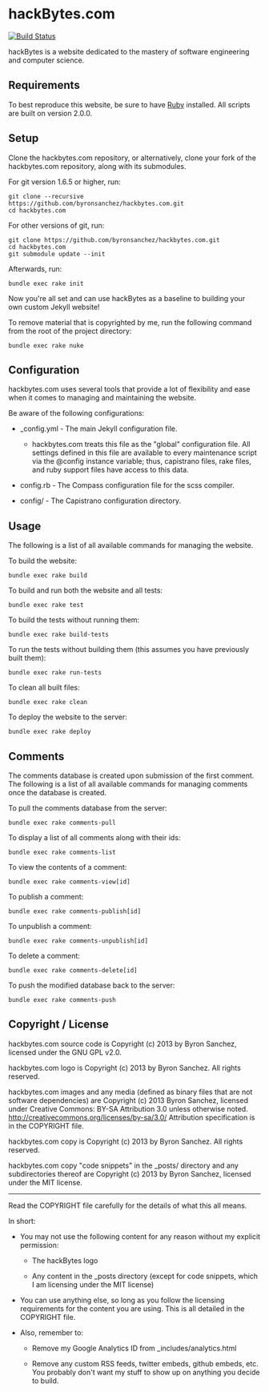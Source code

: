 # hackBytes.com

[![Build Status](https://secure.travis-ci.org/byronsanchez/hackbytes.com.png?branch=develop)][travis]

[travis]: https://travis-ci.org/byronsanchez/hackbytes.com

hackBytes is a website dedicated to the mastery of software engineering and 
computer science.

## Requirements

To best reproduce this website, be sure to have 
[Ruby](https://www.ruby-lang.org/en/downloads/) installed. All scripts are 
built on version 2.0.0.

## Setup

Clone the hackbytes.com repository, or alternatively, clone your fork
of the hackbytes.com repository, along with its submodules.

For git version 1.6.5 or higher, run:

    git clone --recursive https://github.com/byronsanchez/hackbytes.com.git
    cd hackbytes.com

For other versions of git, run:

    git clone https://github.com/byronsanchez/hackbytes.com.git
    cd hackbytes.com
    git submodule update --init

Afterwards, run:

    bundle exec rake init

Now you're all set and can use hackBytes as a baseline to building
your own custom Jekyll website!

To remove material that is copyrighted by me, run the following
command from the root of the project directory:

    bundle exec rake nuke

## Configuration

hackbytes.com uses several tools that provide a lot of flexibility and ease 
when it comes to managing and maintaining the website.

Be aware of the following configurations:

  - \_config.yml - The main Jekyll configuration file.

    - hackbytes.com treats this file as the "global" configuration file. All 
      settings defined in this file are available to every maintenance script 
      via the @config instance variable; thus, capistrano files, rake files, 
      and ruby support files have access to this data.

  - config.rb - The Compass configuration file for the scss compiler.

  - config/ - The Capistrano configuration directory.

## Usage

The following is a list of all available commands for managing the website.  

To build the website:

    bundle exec rake build

To build and run both the website and all tests:

    bundle exec rake test

To build the tests without running them:

    bundle exec rake build-tests

To run the tests without building them (this assumes you have previously built
them):

    bundle exec rake run-tests

To clean all built files:

    bundle exec rake clean

To deploy the website to the server:

    bundle exec rake deploy

## Comments

The comments database is created upon submission of the first comment. The 
following is a list of all available commands for managing comments once the 
database is created.

To pull the comments database from the server:

    bundle exec rake comments-pull

To display a list of all comments along with their ids:

    bundle exec rake comments-list

To view the contents of a comment:

    bundle exec rake comments-view[id]

To publish a comment:

    bundle exec rake comments-publish[id]

To unpublish a comment:

    bundle exec rake comments-unpublish[id]

To delete a comment:

    bundle exec rake comments-delete[id]

To push the modified database back to the server:

    bundle exec rake comments-push

## Copyright / License

hackbytes.com source code is Copyright (c) 2013 by Byron Sanchez, licensed
under the GNU GPL v2.0.

hackbytes.com logo is Copyright (c) 2013 by Byron Sanchez. All rights
reserved.

hackbytes.com images and any media (defined as binary files that are not
software dependencies) are Copyright (c) 2013 Byron Sanchez, licensed
under Creative Commons: BY-SA Attribution 3.0 unless otherwise noted.
http://creativecommons.org/licenses/by-sa/3.0/
Attribution specification is in the COPYRIGHT file.

hackbytes.com copy is Copyright (c) 2013 by Byron Sanchez. All rights
reserved.

hackbytes.com copy "code snippets" in the \_posts/ directory and any
subdirectories thereof are Copyright (c) 2013 by Byron Sanchez, licensed
under the MIT license.

---

Read the COPYRIGHT file carefully for the details of what this all
means.

In short:

- You may not use the following content for any reason without my
  explicit permission:

  * The hackBytes logo

  * Any content in the \_posts directory (except for code snippets,
    which I am licensing under the MIT license)
  
- You can use anything else, so long as you follow the licensing
  requirements for the content you are using. This is all detailed
  in the COPYRIGHT file.

- Also, remember to:

  * Remove my Google Analytics ID from \_includes/analytics.html

  * Remove any custom RSS feeds, twitter embeds, github embeds, etc.
    You probably don't want my stuff to show up on anything you
    decide to build.
